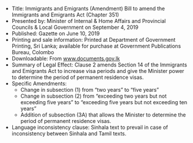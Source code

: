- Title: Immigrants and Emigrants (Amendment) Bill to amend the Immigrants and Emigrants Act (Chapter 351)
- Presented by: Minister of Internal & Home Affairs and Provincial Councils & Local Government on September 4, 2019
- Published: Gazette on June 10, 2019
- Printing and sale information: Printed at Department of Government Printing, Sri Lanka; available for purchase at Government Publications Bureau, Colombo
- Downloadable: From www.documents.gov.lk
- Summary of Legal Effect: Clause 2 amends Section 14 of the Immigrants and Emigrants Act to increase visa periods and give the Minister power to determine the period of permanent residence visas.
- Specific Amendments: 
  - Change in subsection (1) from “two years” to “five years”
  - Change in subsection (2) from “exceeding two years but not exceeding five years” to “exceeding five years but not exceeding ten years”
  - Addition of subsection (3A) that allows the Minister to determine the period of permanent residence visas.
- Language inconsistency clause: Sinhala text to prevail in case of inconsistency between Sinhala and Tamil texts.